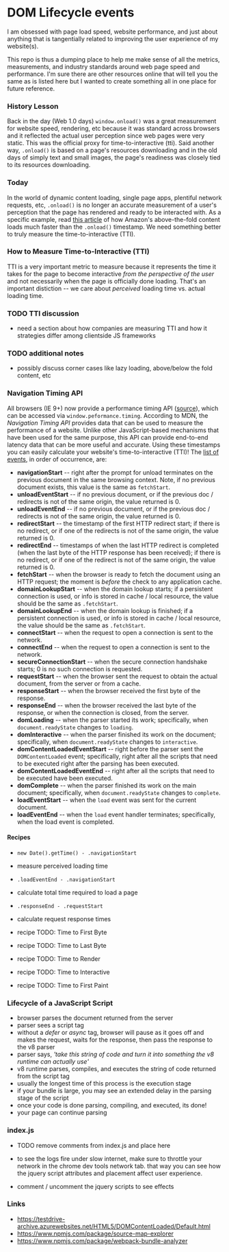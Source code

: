 # DOM Lifecycle events
I am obsessed with page load speed, website performance, and just about anything that is tangentially related to improving the user experience of my website(s).

This repo is thus a dumping place to help me make sense of all the metrics, measurements, and industry standards around web page speed and performance.  I'm sure there are other resources online that will tell you the same as is listed here but I wanted to create something all in one place for future reference.

### History Lesson
Back in the day (Web 1.0 days) `window.onload()` was a great measurement for website speed, rendering, etc because it was standard across browsers and it reflected the actual user perception since web pages were very static. This was the official proxy for time-to-interactive (tti).  Said another way, `.onload()` is based on a page's resources downloading and in the old days of simply text and small images, the page's readiness was closely tied to its resources downloading.

### Today
In the world of dynamic content loading, single page apps, plentiful network requests, etc, `.onload()` is no longer an accurate measurement of a user's perception that the page has rendered and ready to be interacted with.  As a specific example, read [this article](http://www.stevesouders.com/blog/2013/05/13/moving-beyond-window-onload/) of how Amazon's above-the-fold content loads much faster than the `.onload()` timestamp.  We need something better to truly measure the time-to-interactive (TTI).

### How to Measure Time-to-Interactive (TTI)
TTI is a very important metric to measure because it represents the time it takes for the page to become interactive _from the perspective of the user_ and not necessarily when the page is officially done loading.  That's an important distiction -- we care about _perceived_ loading time vs. actual loading time.


### TODO TTI discussion
- need a section about how companies are measuring TTI and how it strategies differ among clientside JS frameworks

### TODO additional notes
- possibly discuss corner cases like lazy loading, above/below the fold content, etc

### Navigation Timing API
All browsers (IE 9+) now provide a performance timing API ([source](https://developer.mozilla.org/en-US/docs/Web/API/Navigation_timing_API)), which can be accessed via `window.peformance.timing`.  According to MDN, the *Navigation Timing API* provides data that can be used to measure the performance of a website. Unlike other JavaScript-based mechanisms that have been used for the same purpose, this API can provide end-to-end latency data that can be more useful and accurate.  Using these timestamps you can easily calculate your website's time-to-interactive (TTI)!  The [list of events](https://developer.mozilla.org/en-US/docs/Web/API/PerformanceTiming), in order of occurrence, are:
  - **navigationStart** -- right after the prompt for unload terminates on the previous document in the same browsing context.  Note, if no previous document exists, this value is the same as `fetchStart`.
  - **unloadEventStart** -- if no previous document, or if the previous doc / redirects is not of the same origin, the value returned is 0.
  - **unloadEventEnd** -- if no previous document, or if the previous doc / redirects is not of the same origin, the value returned is 0.
  - **redirectStart** -- the timestamp of the first HTTP redirect start; if there is no redirect, or if one of the redirects is not of the same origin, the value returned is 0.
  - **redirectEnd** -- timestamps of when the last HTTP redirect is completed (when the last byte of the HTTP response has been received); if there is no redirect, or if one of the redirect is not of the same origin, the value returned is 0.
  - **fetchStart** -- when the browser is ready to fetch the document using an HTTP request; the moment is _before_ the check to any application cache.
  - **domainLookupStart** -- when the domain lookup starts; if a persistent connection is used, or info is stored in cache / local resource, the value should be the same as `.fetchStart`.
  - **domainLookupEnd** -- when the domain lookup is finished; if a persistent connection is used, or info is stored in cache / local resource, the value should be the same as `.fetchStart`.
  - **connectStart** -- when the request to open a connection is sent to the network.
  - **connectEnd** -- when the request to open a connection is sent to the network.
  - **secureConnectionStart** -- when the secure connection handshake starts; 0 is no such connection is requested.
  - **requestStart** -- when the browser sent the request to obtain the actual document, from the server or from a cache.
  - **responseStart** -- when the browser received the first byte of the response.
  - **responseEnd** -- when the browser received the last byte of the response, or when the connection is closed, from the server.
  - **domLoading** -- when the parser started its work; specifically, when `document.readyState` changes to `loading`.
  - **domInteractive** -- when the parser finished its work on the document; specifically, when `document.readyState` changes to `interactive`.
  - **domContentLoadedEventStart** -- right before the parser sent the `DOMContentLoaded` event; specifically, right after all the scripts that need to be executed right after the parsing has been executed.
  - **domContentLoadedEventEnd** -- right after all the scripts that need to be executed have been executed.
  - **domComplete** -- when the parser finished its work on the main document; specifically, when `document.readyState` changes to `complete`.
  - **loadEventStart** -- when the `load` event was sent for the current document.
  - **loadEventEnd** -- when the `load` event handler terminates; specifically, when the load event is completed.


#### Recipes
- `new Date().getTime() - .navigationStart`
 - measure perceived loading time


- `.loadEventEnd - .navigationStart`
 - calculate total time required to load a page


- `.responseEnd - .requestStart`
 - calculate request response times


- recipe TODO: Time to First Byte
- recipe TODO: Time to Last Byte
- recipe TODO: Time to Render
- recipe TODO: Time to Interactive
- recipe TODO: Time to First Paint

### Lifecycle of a JavaScript Script

- browser parses the document returned from the server
- parser sees a script tag
- without a _defer_ or _async_ tag, browser will pause as it goes off and makes the request, waits for the response, then pass the response to the v8 parser
- parser says, _'take this string of code and turn it into something the v8 runtime can actually use'_
- v8 runtime parses, compiles, and executes the string of code returned from the script tag
- usually the longest time of this process is the execution stage
- if your bundle is large, you may see an extended delay in the parsing stage of the script
- once your code is done parsing, compiling, and executed, its done!
- your page can continue parsing



### index.js

- TODO remove comments from index.js and place here

- to see the logs fire under slow internet, make sure to throttle your network in the chrome dev tools network tab.  that way you can see how the jquery script attributes and placement affect user experience.

- comment / uncomment the jquery scripts to see effects

### Links
- https://testdrive-archive.azurewebsites.net/HTML5/DOMContentLoaded/Default.html
- https://www.npmjs.com/package/source-map-explorer
- https://www.npmjs.com/package/webpack-bundle-analyzer
